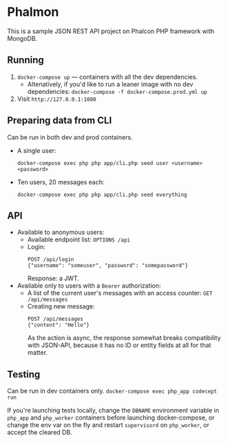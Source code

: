  # Phalmon
 
 This is a sample JSON REST API project on Phalcon PHP framework with MongoDB.
 
 ## Running
 
 1. `docker-compose up` — containers with all the dev dependencies.
 	- Altenatively, if you'd like to run a leaner image with no dev dependencies:
 	  `docker-compose -f docker-compose.prod.yml up`
 2. Visit `http://127.0.0.1:1080`
 
 ## Preparing data from CLI
 
 Can be run in both dev and prod containers.
 - A single user:
   
   `docker-compose exec php php app/cli.php seed user <username> <password>`
 
 - Ten users, 20 messages each:
   
   `docker-compose exec php php app/cli.php seed everything`
 
 ## API
 
 - Available to anonymous users:
   - Available endpoint list: `OPTIONS /api`
   - Login:
   	 ```
     POST /api/login
     {"username": "someuser", "password": "somepassword"}
     ```
     Response: a JWT.
 - Available only to users with a `Bearer` authorization:
   - A list of the current user's messages with an access counter:
     `GET /api/messages`
   - Creating new message:
     ```
     POST /api/messages 
     {"content": "Hello"}
     ``` 
     As the action is async, the response somewhat breaks compatibility with JSON-API,
     because it has no ID or entity fields at all for that matter.
 
 ## Testing
 
Can be run in dev containers only.
`docker-compose exec php_app codecept run`

If you're launching tests locally, change the `DBNAME` environment variable in `php_app` and `php_worker` containers before launching docker-compose, or change the env var on the fly and restart `supervisord` on `php_worker`, or accept the cleared DB.
 